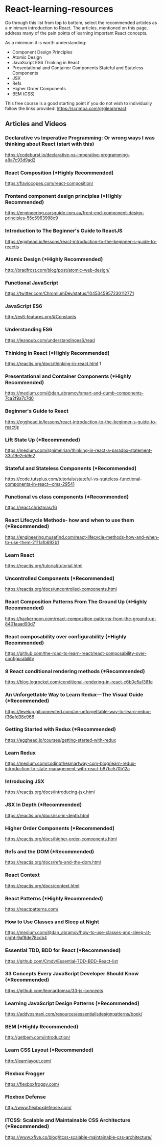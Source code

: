 # React-learning-resources

Go through this list from top to bottom, select the recommended articles as a minimum introduction to React. The articles, mentioned on this page, address many of the pain points of learning important React concepts.

As a minimum it is worth understanding:
- Component Design Principles
- Atomic Design
- JavaScript ES6 Thinking in React
- Presentational and Container Components Stateful and Stateless Components
- JSX
- Refs
- Higher Order Components
- BEM (CSS)

This free course is a good starting point if you do not wish to individually follow the links provided:
https://scrimba.com/g/glearnreact

## Articles and Videos

### Declarative vs Imperative Programming: Or wrong ways I was thinking about React (start with this)
https://codeburst.io/declarative-vs-imperative-programming-a8a7c93d9ad2

### React Composition (*Highly Recommended)
https://flaviocopes.com/react-composition/

### Frontend component design principles (*Highly Recommended)
https://engineering.carsguide.com.au/front-end-component-design-principles-55c5963998c9

### Introduction to The Beginner's Guide to ReactJS
https://egghead.io/lessons/react-introduction-to-the-beginner-s-guide-to-reactjs

### Atomic Design (*Highly Recommended)
http://bradfrost.com/blog/post/atomic-web-design/

### Functional JavaScript
https://twitter.com/ChromiumDev/status/1045345957230112771

### JavaScript ES6
http://es6-features.org/#Constants

### Understanding ES6
https://leanpub.com/understandinges6/read

### Thinking in React (*Highly Recommended)
https://reactjs.org/docs/thinking-in-react.html
          1
### Presentational and Container Components (*Highly Recommended)
https://medium.com/@dan_abramov/smart-and-dumb-components-7ca2f9a7c7d0

### Beginner's Guide to React
https://egghead.io/lessons/react-introduction-to-the-beginner-s-guide-to-reactjs

### Lift State Up (*Recommended)
https://medium.com/@nimelrian/thinking-in-react-a-paradox-statement-33c19e2eb9e2

### Stateful and Stateless Components (*Recommended)
https://code.tutsplus.com/tutorials/stateful-vs-stateless-functional-components-in-react--cms-29541

### Functional vs class components (*Recommended)
https://react.christmas/16

### React Lifecycle Methods- how and when to use them (*Recommended)
https://engineering.musefind.com/react-lifecycle-methods-how-and-when-to-use-them-2111a1b692b1

### Learn React
https://reactjs.org/tutorial/tutorial.html

### Uncontrolled Components (*Recommended)
https://reactjs.org/docs/uncontrolled-components.html

### React Composition Patterns From The Ground Up (*Highly Recommended)
https://hackernoon.com/react-composition-patterns-from-the-ground-up-8401aaad93d7

### React composability over configurability (*Highly Recommended)
https://github.com/the-road-to-learn-react/react-composability-over-configurability

### 8 React conditional rendering methods (*Recommended)
https://blog.logrocket.com/conditional-rendering-in-react-c6b0e5af381e

### An Unforgettable Way to Learn Redux—The Visual Guide (*Recommended)
https://levelup.gitconnected.com/an-unforgettable-way-to-learn-redux-f36afd38c966

### Getting Started with Redux (*Recommended)
https://egghead.io/courses/getting-started-with-redux

### Learn Redux
https://medium.com/codingthesmartway-com-blog/learn-redux-introduction-to-state-management-with-react-b87bc570b12a

### Introducing JSX
https://reactjs.org/docs/introducing-jsx.html

### JSX In Depth (*Recommended)
https://reactjs.org/docs/jsx-in-depth.html

### Higher Order Components (*Recommended)
https://reactjs.org/docs/higher-order-components.html

### Refs and the DOM (*Recommended)
https://reactjs.org/docs/refs-and-the-dom.html

### React Context
https://reactjs.org/docs/context.html

### React Patterns (*Highly Recommended)
https://reactpatterns.com/

### How to Use Classes and Sleep at Night
https://medium.com/@dan_abramov/how-to-use-classes-and-sleep-at-night-9af8de78ccb4

### Essential TDD, BDD for React (*Recommended)
https://github.com/Cmdv/Essential-TDD-BDD-React-list

### 33 Concepts Every JavaScript Developer Should Know (*Recommended)
https://github.com/leonardomso/33-js-concepts

### Learning JavaScript Design Patterns (*Recommended)
https://addyosmani.com/resources/essentialjsdesignpatterns/book/

### BEM (*Highly Recommended)
http://getbem.com/introduction/

### Learn CSS Layout (*Recommended)
http://learnlayout.com/

### Flexbox Frogger
https://flexboxfroggy.com/

### Flexbox Defense
http://www.flexboxdefense.com/

### ITCSS: Scalable and Maintainable CSS Architecture (*Recommended)
https://www.xfive.co/blog/itcss-scalable-maintainable-css-architecture/
